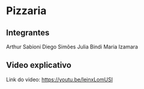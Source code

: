 # Pizzaria
## Integrantes
Arthur Sabioni
Diego Simões
Julia Bindi
Maria Izamara
## Video explicativo
Link do video: https://youtu.be/IeinxLomUSI